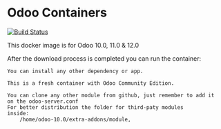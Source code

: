 Odoo Containers
================

[![Build Status](https://travis-ci.org/luistriana28/odoo-docker.svg?branch=master)](https://travis-ci.org/luistriana28/odoo-docker)

This docker image is for Odoo 10.0, 11.0 & 12.0

After the download process is completed you can run the container:

    You can install any other dependency or app.

    This is a fresh container with Odoo Community Edition.

    You can clone any other module from github, just remember to add it
    on the odoo-server.conf 
    For better distribution the folder for third-paty modules
    inside:
        /home/odoo-10.0/extra-addons/module,

